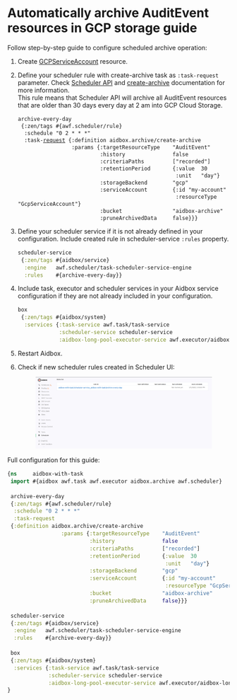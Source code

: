 # Automatically archive AuditEvent resources in GCP storage guide

Follow step-by-step guide to configure scheduled archive operation:

1. Create [GCPServiceAccount](../storage-1/gcp-cloud-storage.md#create-gcpserviceaccount) resource.
2.  Define your scheduler rule with create-archive task as `:task-request` parameter. Check [Scheduler API](../api-1/scheduler-api.md) and [create-archive](../api-1/archive-restore-api/create-archive.md) documentation for more information.\
    This rule means that Scheduler API will archive all AuditEvent resources that are older than 30 days every day at 2 am into GCP Cloud Storage.

    <pre class="language-clojure"><code class="lang-clojure">archive-every-day
     {:zen/tags #{awf.scheduler/rule}
      :schedule "0 2 * * *"
      :task-<a data-footnote-ref href="#user-content-fn-1">request</a> {:definition aidbox.archive/create-archive
                     :params {:targetResourceType    "AuditEvent"
                              :history               false
                              :criteriaPaths         ["recorded"]
                              :retentionPeriod       {:value  30
                                                      :unit   "day"}
                              :storageBackend        "gcp"
                              :serviceAccount        {:id "my-account"
                                                      :resourceType "GcpServiceAccount"}
                              :bucket                "aidbox-archive"
                              :pruneArchivedData     false}}}
    </code></pre>
3.  Define your scheduler service if it is not already defined in your configuration. Include created rule in scheduler-service `:rules` property.

    ```clojure
    scheduler-service
     {:zen/tags #{aidbox/service}
      :engine   awf.scheduler/task-scheduler-service-engine
      :rules    #{archive-every-day}}
    ```
4.  Include task, executor and scheduler services in your Aidbox service configuration if they are not already included in your configuration.

    ```clojure
    box
     {:zen/tags #{aidbox/system}
      :services {:task-service awf.task/task-service
                 :scheduler-service scheduler-service
                 :aidbox-long-pool-executor-service awf.executor/aidbox-long-pool-executor-service}}
    ```
5. Restart Aidbox.
6.  Check if new scheduler rules created in Scheduler UI:

    <figure><img src="../.gitbook/assets/image (3).png" alt=""><figcaption></figcaption></figure>

Full configuration for this guide:

```clojure
{ns     aidbox-with-task
 import #{aidbox awf.task awf.executor aidbox.archive awf.scheduler}

 archive-every-day
 {:zen/tags #{awf.scheduler/rule}
  :schedule "0 2 * * *"
  :task-request
 {:definition aidbox.archive/create-archive
                 :params {:targetResourceType    "AuditEvent"
                          :history               false
                          :criteriaPaths         ["recorded"]
                          :retentionPeriod       {:value  30
                                                  :unit   "day"}
                          :storageBackend        "gcp"
                          :serviceAccount        {:id "my-account"
                                                  :resourceType "GcpServiceAccount"}
                          :bucket                "aidbox-archive"
                          :pruneArchivedData     false}}}

 scheduler-service
 {:zen/tags #{aidbox/service}
  :engine   awf.scheduler/task-scheduler-service-engine
  :rules    #{archive-every-day}}

 box
 {:zen/tags #{aidbox/system}
  :services {:task-service awf.task/task-service
             :scheduler-service scheduler-service
             :aidbox-long-pool-executor-service awf.executor/aidbox-long-pool-executor-service}}
}
```



[^1]: 
